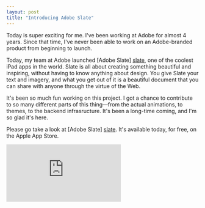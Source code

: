 ```yaml
---
layout: post
title: "Introducing Adobe Slate"
---
```


Today is super exciting for me. I've been working at Adobe for almost 4 years.
Since that time, I've never been able to work on an Adobe-branded product from
beginning to launch.

Today, my team at Adobe launched [Adobe Slate] [slate], one of the coolest iPad apps in
the world. Slate is all about creating something beautiful and inspiring,
without having to know anything about design. You give Slate your text and
imagery, and what you get out of it is a beautiful document that you can share
with anyone through the virtue of the Web.

It's been so much fun working on this project. I got a chance to contribute to
so many different parts of this thing&mdash;from the actual animations, to
themes, to the backend infrasructure. It's been a long-time coming, and I'm so
glad it's here.

Please go take a look at [Adobe Slate] [slate]. It's available today, for free, on the Apple App
Store.

<div class="video-container slate">
  <iframe src="https://www.youtube.com/embed/cmOhIDwIlt4?enablejsapi=1&amp;showinfo=0&amp;rel=0&amp;iv_load_policy=3&amp;modestbranding=1&amp;controls=0&amp;vq=default" frameborder="0"></iframe>
</div>

[slate]: http://standout.adobe.com/slate
